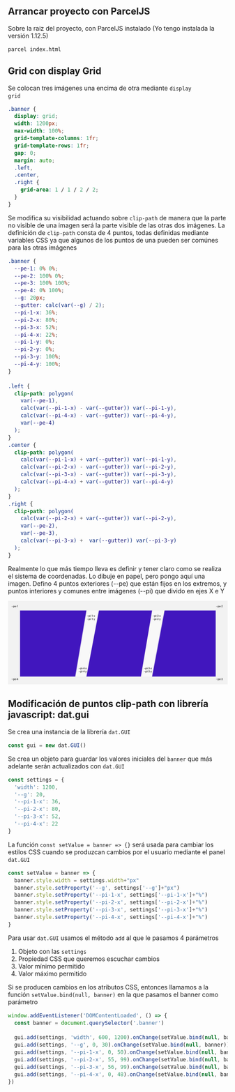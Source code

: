 ## Arrancar proyecto con ParcelJS

Sobre la raiz del proyecto, con ParcelJS instalado (Yo tengo instalada la versión 1.12.5)

```bash
parcel index.html
```

## Grid con display Grid

Se colocan tres imágenes una encima de otra mediante <code>display grid</code>

```css
.banner {
  display: grid;
  width: 1200px;
  max-width: 100%;
  grid-template-columns: 1fr;
  grid-template-rows: 1fr;
  gap: 0;
  margin: auto;
  .left,
  .center,
  .right {
    grid-area: 1 / 1 / 2 / 2;
  }
}
```

Se modifica su visibilidad actuando sobre <code>clip-path</code> de manera que la parte no visible de una imagen será la parte visible de las otras dos imágenes. La definición de <code>clip-path</code> consta de 4 puntos, todas definidas mediante variables CSS ya que algunos de los puntos de una pueden ser comúnes para las otras imágenes

```css
.banner {
  --pe-1: 0% 0%;
  --pe-2: 100% 0%;
  --pe-3: 100% 100%;
  --pe-4: 0% 100%;
  --g: 20px;
  --gutter: calc(var(--g) / 2);
  --pi-1-x: 36%;
  --pi-2-x: 80%;
  --pi-3-x: 52%;
  --pi-4-x: 22%;
  --pi-1-y: 0%;
  --pi-2-y: 0%;
  --pi-3-y: 100%;
  --pi-4-y: 100%;
}

.left {
  clip-path: polygon(
    var(--pe-1),
    calc(var(--pi-1-x) - var(--gutter)) var(--pi-1-y),
    calc(var(--pi-4-x) - var(--gutter)) var(--pi-4-y),
    var(--pe-4)
  );
}
.center {
  clip-path: polygon(
    calc(var(--pi-1-x) + var(--gutter)) var(--pi-1-y),
    calc(var(--pi-2-x) - var(--gutter)) var(--pi-2-y),
    calc(var(--pi-3-x) - var(--gutter)) var(--pi-3-y),
    calc(var(--pi-4-x) + var(--gutter)) var(--pi-4-y)
  );
}
.right {
  clip-path: polygon(
    calc(var(--pi-2-x) + var(--gutter)) var(--pi-2-y),
    var(--pe-2),
    var(--pe-3),
    calc(var(--pi-3-x) +  var(--gutter)) var(--pi-3-y)
  );
}
```

Realmente lo que más tiempo lleva es definir y tener claro como se realiza el sistema de coordenadas. Lo dibuje en papel, pero pongo aquí una imagen. Defino 4 puntos exteriores (--pe) que están fijos en los extremos, y puntos interiores y comunes entre imágenes (--pi) que divido en ejes X e Y

![Sistema de coordenadas](banner-coords.jpg)

## Modificación de puntos clip-path con librería javascript: dat.gui

Se crea una instancia de la librería <code>dat.GUI</code>

```javascript
const gui = new dat.GUI()
```

Se crea un objeto para guardar los valores iniciales del <code>banner</code> que más adelante serán actualizados con <code>dat.GUI</code>

```javascript
const settings = {
  'width': 1200,
  '--g': 20,
  '--pi-1-x': 36,
  '--pi-2-x': 80,
  '--pi-3-x': 52,
  '--pi-4-x': 22
}
```

La función <code>const setValue = banner => {}</code> será usada para cambiar los estilos CSS cuando se produzcan cambios por el usuario mediante el panel <code>dat.GUI</code>

```javascript
const setValue = banner => {
  banner.style.width = settings.width+"px"
  banner.style.setProperty('--g', settings['--g']+"px")
  banner.style.setProperty('--pi-1-x', settings['--pi-1-x']+"%")
  banner.style.setProperty('--pi-2-x', settings['--pi-2-x']+"%")
  banner.style.setProperty('--pi-3-x', settings['--pi-3-x']+"%")
  banner.style.setProperty('--pi-4-x', settings['--pi-4-x']+"%")
}
```

Para usar <code>dat.GUI</code> usamos el método <code>add</code> al que le pasamos 4 parámetros

<ol>
  <li>Objeto con las <code>settings</code></li>
  <li>Propiedad CSS que queremos escuchar cambios</li>
  <li>Valor mínimo permitido</li>
  <li>Valor máximo permitido</li>
</ol>

Si se producen cambios en los atributos CSS, entonces llamamos a la función <code>setValue.bind(null, banner)</code> en la que pasamos el banner como parámetro

```javascript
window.addEventListener('DOMContentLoaded', () => {
  const banner = document.querySelector('.banner')

  gui.add(settings, 'width', 600, 1200).onChange(setValue.bind(null, banner))
  gui.add(settings, '--g', 0, 30).onChange(setValue.bind(null, banner))
  gui.add(settings, '--pi-1-x', 0, 50).onChange(setValue.bind(null, banner))
  gui.add(settings, '--pi-2-x', 55, 99).onChange(setValue.bind(null, banner))
  gui.add(settings, '--pi-3-x', 56, 99).onChange(setValue.bind(null, banner))
  gui.add(settings, '--pi-4-x', 0, 48).onChange(setValue.bind(null, banner))
})
```